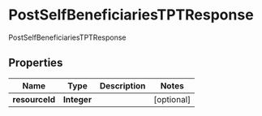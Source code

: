 

# PostSelfBeneficiariesTPTResponse

PostSelfBeneficiariesTPTResponse

## Properties

| Name | Type | Description | Notes |
|------------ | ------------- | ------------- | -------------|
|**resourceId** | **Integer** |  |  [optional] |



